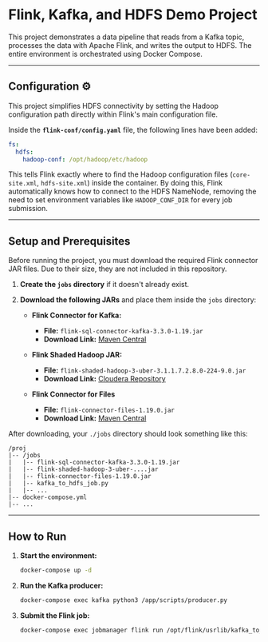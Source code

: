 # Flink, Kafka, and HDFS Demo Project

This project demonstrates a data pipeline that reads from a Kafka topic, processes the data with Apache Flink, and writes the output to HDFS. The entire environment is orchestrated using Docker Compose.

---

## Configuration ⚙️

This project simplifies HDFS connectivity by setting the Hadoop configuration path directly within Flink's main configuration file.

Inside the **`flink-conf/config.yaml`** file, the following lines have been added:

```yaml
fs:
  hdfs:
    hadoop-conf: /opt/hadoop/etc/hadoop
```

This tells Flink exactly where to find the Hadoop configuration files (`core-site.xml`, `hdfs-site.xml`) inside the container. By doing this, Flink automatically knows how to connect to the HDFS NameNode, removing the need to set environment variables like `HADOOP_CONF_DIR` for every job submission.

---

## Setup and Prerequisites

Before running the project, you must download the required Flink connector JAR files. Due to their size, they are not included in this repository.

1.  **Create the `jobs` directory** if it doesn't already exist.
2.  **Download the following JARs** and place them inside the `jobs` directory:

    * **Flink Connector for Kafka:**
        * **File:** `flink-sql-connector-kafka-3.3.0-1.19.jar`
        * **Download Link:** [Maven Central](https://repo.maven.apache.org/maven2/org/apache/flink/flink-sql-connector-kafka/3.3.0-1.19/flink-sql-connector-kafka-3.3.0-1.19.jar)

    * **Flink Shaded Hadoop JAR:**
        * **File:** `flink-shaded-hadoop-3-uber-3.1.1.7.2.8.0-224-9.0.jar`
        * **Download Link:** [Cloudera Repository](https://repository.cloudera.com/artifactory/cloudera-repos/org/apache/flink/flink-shaded-hadoop-3-uber/3.1.1.7.2.8.0-224-9.0/flink-shaded-hadoop-3-uber-3.1.1.7.2.8.0-224-9.0.jar)

    * **Flink Connector for Files**
        * **File:** `flink-connector-files-1.19.0.jar`
        * **Download Link:** [Maven Central](https://repo.maven.apache.org/maven2/org/apache/flink/flink-connector-files/1.19.0/flink-connector-files-1.19.0.jar)

After downloading, your `./jobs` directory should look something like this:
```
/proj
|-- /jobs
|   |-- flink-sql-connector-kafka-3.3.0-1.19.jar
|   |-- flink-shaded-hadoop-3-uber-....jar
|   |-- flink-connector-files-1.19.0.jar
|   |-- kafka_to_hdfs_job.py
|   |-- ...
|-- docker-compose.yml
|-- ...
```

---

## How to Run
1.  **Start the environment:**
    ```bash
    docker-compose up -d
    ```
2.  **Run the Kafka producer:**
    ```bash
    docker-compose exec kafka python3 /app/scripts/producer.py
    ```
3.  **Submit the Flink job:**
    ```bash
    docker-compose exec jobmanager flink run /opt/flink/usrlib/kafka_to_hdfs_job.py
    ```
